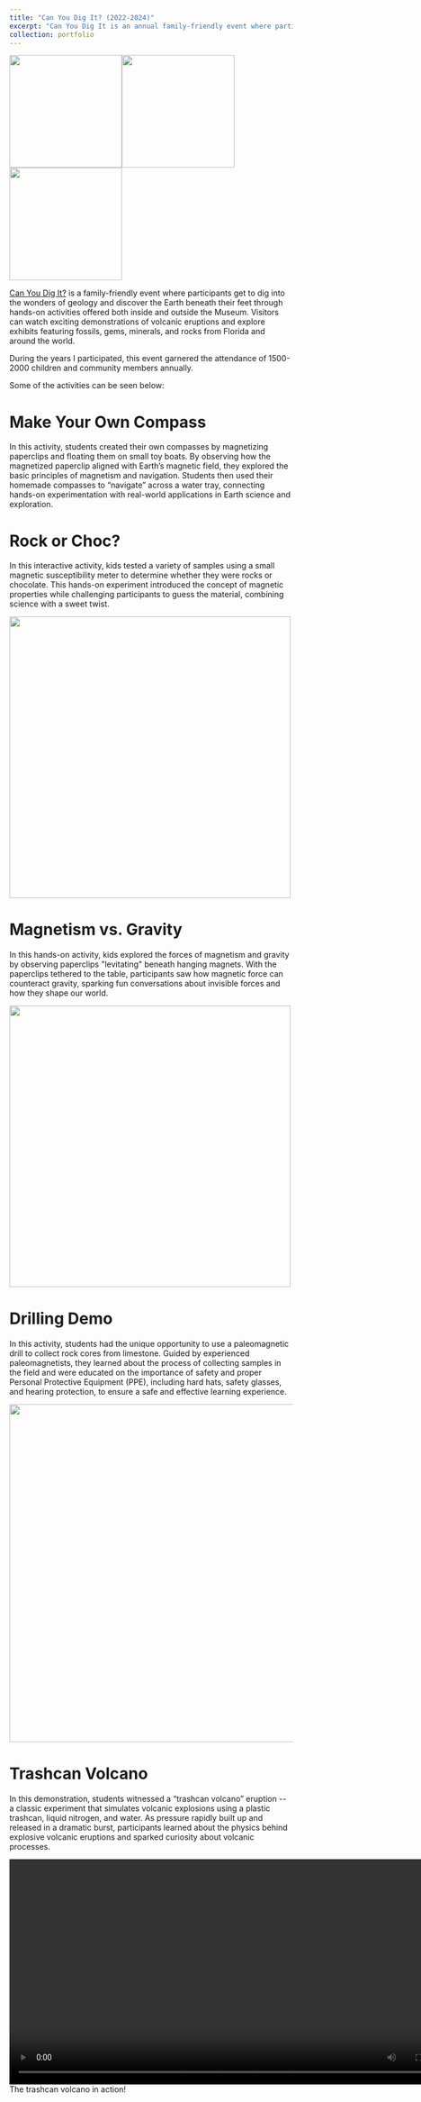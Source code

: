 ```yaml
---
title: "Can You Dig It? (2022-2024)"
excerpt: "Can You Dig It is an annual family-friendly event where participants get to dig into the wonders of geology and discover the Earth.<br/><img src='/images/outreach/cydi-sandbox.jpg' width='700'>"
collection: portfolio
---
```

<img src='/images/outreach/FLmuseum.png' width='200'><img src='/images/outreach/chemours.png' width='200'><img src='/images/outreach/UFgeo.png' width='200'>

[Can You Dig It?](https://www.floridamuseum.ufl.edu/event/can-you-dig-it/) is a family-friendly event where participants get to dig into the wonders of geology and discover the Earth beneath their feet through hands-on activities offered both inside and outside the Museum. Visitors can watch exciting demonstrations of volcanic eruptions and explore exhibits featuring fossils, gems, minerals, and rocks from Florida and around the world. 

During the years I participated, this event garnered the attendance of 1500-2000 children and community members annually.

Some of the activities can be seen below:

Make Your Own Compass
======
In this activity, students created their own compasses by magnetizing paperclips and floating them on small toy boats. By observing how the magnetized paperclip aligned with Earth’s magnetic field, they explored the basic principles of magnetism and navigation. Students then used their homemade compasses to “navigate” across a water tray, connecting hands-on experimentation with real-world applications in Earth science and exploration.

Rock or Choc?
======
In this interactive activity, kids tested a variety of samples using a small magnetic susceptibility meter to determine whether they were rocks or chocolate. This hands-on experiment introduced the concept of magnetic properties while challenging participants to guess the material, combining science with a sweet twist.

<img src='/images/outreach/cydi-rockchoc.jpg' width='500'>

Magnetism vs. Gravity
======
In this hands-on activity, kids explored the forces of magnetism and gravity by observing paperclips "levitating" beneath hanging magnets. With the paperclips tethered to the table, participants saw how magnetic force can counteract gravity, sparking fun conversations about invisible forces and how they shape our world.

<img src='/images/outreach/cydi-magvsgrav.jpg' width='500'>

Drilling Demo
======
In this activity, students had the unique opportunity to use a paleomagnetic drill to collect rock cores from limestone. Guided by experienced paleomagnetists, they learned about the process of collecting samples in the field and were educated on the importance of safety and proper Personal Protective Equipment (PPE), including hard hats, safety glasses, and hearing protection, to ensure a safe and effective learning experience.

<img src='/images/outreach/cydi-rockdrilling.jpg' width='600'>

Trashcan Volcano
======
In this demonstration, students witnessed a “trashcan volcano” eruption -- a classic experiment that simulates volcanic explosions using a plastic trashcan, liquid nitrogen, and water. As pressure rapidly built up and released in a dramatic burst, participants learned about the physics behind explosive volcanic eruptions and sparked curiosity about volcanic processes.

<html>
<body>
<video width="800" controls>
  <source src="/images/outreach/cydi-trashcanvolcano.mp4" type="video/mp4">
  Your browser does not support the video tag.
</video>
<figcaption>The trashcan volcano in action!</figcaption>
</body>
</html>
